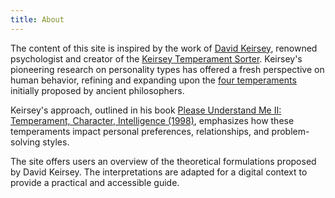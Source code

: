 ```yaml
---
title: About
---
```

The content of this site is inspired by the work of [David Keirsey](https://it.wikipedia.org/wiki/David_Keirsey), renowned psychologist and creator of the [Keirsey Temperament Sorter](https://it.wikipedia.org/wiki/Keirsey_Temperament_Sorter). Keirsey's pioneering research on personality types has offered a fresh perspective on human behavior, refining and expanding upon the [four temperaments](https://it.wikipedia.org/wiki/Quattro_temperamenti) initially proposed by ancient philosophers.

Keirsey's approach, outlined in his book [Please Understand Me II: Temperament, Character, Intelligence (1998)](https://openlibrary.org/books/OL488149M/Please_understand_me_II), emphasizes how these temperaments impact personal preferences, relationships, and problem-solving styles.

The site offers users an overview of the theoretical formulations proposed by David Keirsey. The interpretations are adapted for a digital context to provide a practical and accessible guide.